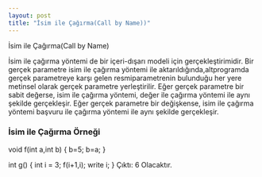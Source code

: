 ```yaml
---
layout: post
title: "İsim ile Çağırma(Call by Name))"
---
```


İsim ile Çağırma(Call by Name)

İsim ile çağırma yöntemi de bir içeri-dışarı modeli için gerçekleştirimidir.
Bir gerçek parametre isim ile çağırma yöntemi ile aktarıldığında,altprogramda gerçek parametreye karşı gelen resmiparametrenin bulunduğu her yere metinsel olarak gerçek parametre yerleştirilir. 
Eğer gerçek parametre bir sabit değerse, isim ile çağırma yöntemi, değer ile çağırma yöntemi ile aynı şekilde gerçekleşir. 
Eğer gerçek parametre bir değişkense, isim ile çağırma yöntemi başvuru ile çağırma yöntemi ile aynı şekilde gerçekleşir.



### İsim ile Çağırma Örneği

void f(int a,int b)
{
b=5;
b=a;
}

int g()
{
int i = 3;
f(i+1,i);
write i;
}
Çıktı: 6 Olacaktır.